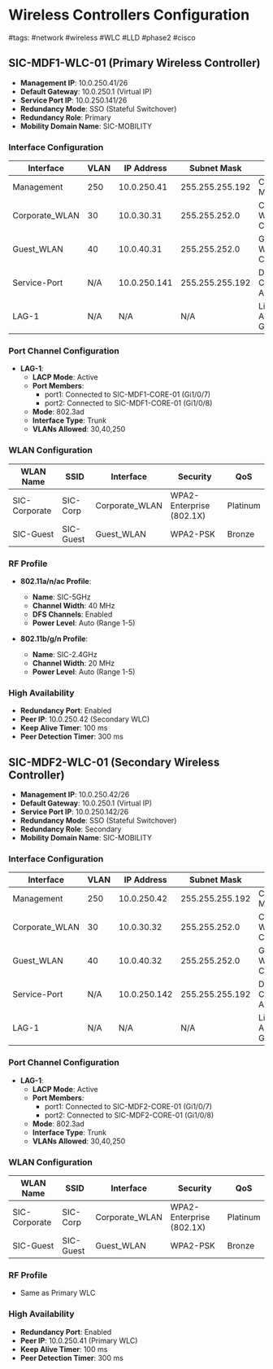 # Wireless Controllers Configuration
#tags: #network #wireless #WLC #LLD #phase2 #cisco

## SIC-MDF1-WLC-01 (Primary Wireless Controller)
- **Management IP**: 10.0.250.41/26
- **Default Gateway**: 10.0.250.1 (Virtual IP)
- **Service Port IP**: 10.0.250.141/26
- **Redundancy Mode**: SSO (Stateful Switchover)
- **Redundancy Role**: Primary
- **Mobility Domain Name**: SIC-MOBILITY

### Interface Configuration
| Interface | VLAN | IP Address | Subnet Mask | Purpose |
|-----------|------|------------|-------------|---------|
| Management | 250 | 10.0.250.41 | 255.255.255.192 | Controller Management |
| Corporate_WLAN | 30 | 10.0.30.31 | 255.255.252.0 | Corporate Wireless Clients |
| Guest_WLAN | 40 | 10.0.40.31 | 255.255.252.0 | Guest Wireless Clients |
| Service-Port | N/A | 10.0.250.141 | 255.255.255.192 | Direct Console Access |
| LAG-1 | N/A | N/A | N/A | Link Aggregation Group |

### Port Channel Configuration
- **LAG-1**:
  - **LACP Mode**: Active
  - **Port Members**:
    - port1: Connected to SIC-MDF1-CORE-01 (Gi1/0/7)
    - port2: Connected to SIC-MDF1-CORE-01 (Gi1/0/8)
  - **Mode**: 802.3ad
  - **Interface Type**: Trunk
  - **VLANs Allowed**: 30,40,250

### WLAN Configuration
| WLAN Name | SSID | Interface | Security | QoS |
|-----------|------|-----------|----------|-----|
| SIC-Corporate | SIC-Corp | Corporate_WLAN | WPA2-Enterprise (802.1X) | Platinum |
| SIC-Guest | SIC-Guest | Guest_WLAN | WPA2-PSK | Bronze |

### RF Profile
- **802.11a/n/ac Profile**:
  - **Name**: SIC-5GHz
  - **Channel Width**: 40 MHz
  - **DFS Channels**: Enabled
  - **Power Level**: Auto (Range 1-5)

- **802.11b/g/n Profile**:
  - **Name**: SIC-2.4GHz
  - **Channel Width**: 20 MHz
  - **Power Level**: Auto (Range 1-5)

### High Availability
- **Redundancy Port**: Enabled
- **Peer IP**: 10.0.250.42 (Secondary WLC)
- **Keep Alive Timer**: 100 ms
- **Peer Detection Timer**: 300 ms

## SIC-MDF2-WLC-01 (Secondary Wireless Controller)
- **Management IP**: 10.0.250.42/26
- **Default Gateway**: 10.0.250.1 (Virtual IP)
- **Service Port IP**: 10.0.250.142/26
- **Redundancy Mode**: SSO (Stateful Switchover)
- **Redundancy Role**: Secondary
- **Mobility Domain Name**: SIC-MOBILITY

### Interface Configuration
| Interface | VLAN | IP Address | Subnet Mask | Purpose |
|-----------|------|------------|-------------|---------|
| Management | 250 | 10.0.250.42 | 255.255.255.192 | Controller Management |
| Corporate_WLAN | 30 | 10.0.30.32 | 255.255.252.0 | Corporate Wireless Clients |
| Guest_WLAN | 40 | 10.0.40.32 | 255.255.252.0 | Guest Wireless Clients |
| Service-Port | N/A | 10.0.250.142 | 255.255.255.192 | Direct Console Access |
| LAG-1 | N/A | N/A | N/A | Link Aggregation Group |

### Port Channel Configuration
- **LAG-1**:
  - **LACP Mode**: Active
  - **Port Members**:
    - port1: Connected to SIC-MDF2-CORE-01 (Gi1/0/7)
    - port2: Connected to SIC-MDF2-CORE-01 (Gi1/0/8)
  - **Mode**: 802.3ad
  - **Interface Type**: Trunk
  - **VLANs Allowed**: 30,40,250

### WLAN Configuration
| WLAN Name | SSID | Interface | Security | QoS |
|-----------|------|-----------|----------|-----|
| SIC-Corporate | SIC-Corp | Corporate_WLAN | WPA2-Enterprise (802.1X) | Platinum |
| SIC-Guest | SIC-Guest | Guest_WLAN | WPA2-PSK | Bronze |

### RF Profile
- Same as Primary WLC

### High Availability
- **Redundancy Port**: Enabled
- **Peer IP**: 10.0.250.41 (Primary WLC)
- **Keep Alive Timer**: 100 ms
- **Peer Detection Timer**: 300 ms